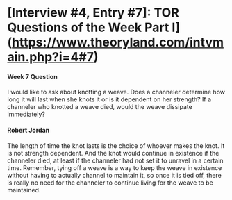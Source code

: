 # [Interview #4, Entry #7]: TOR Questions of the Week Part I](https://www.theoryland.com/intvmain.php?i=4#7)

#### Week 7 Question

I would like to ask about knotting a weave. Does a channeler determine how long it will last when she knots it or is it dependent on her strength? If a channeler who knotted a weave died, would the weave dissipate immediately?

#### Robert Jordan

The length of time the knot lasts is the choice of whoever makes the knot. It is not strength dependent. And the knot would continue in existence if the channeler died, at least if the channeler had not set it to unravel in a certain time. Remember, tying off a weave is a way to keep the weave in existence without having to actually channel to maintain it, so once it is tied off, there is really no need for the channeler to continue living for the weave to be maintained.


